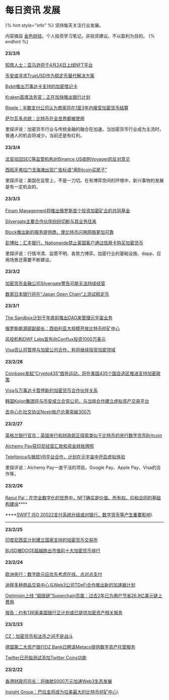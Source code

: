 # 每日资讯 发展

{% hint style="info" %}
坚持每天关注行业发展。

内容摘自 [金色财经](https://www.jinse.com/)。个人投资学习笔记。非投资建议。不以盈利为目的。
{% endhint %}

#### 23/3/6

[知情人士：亚马逊将于4月24日上线NFT平台](https://www.jinse.com/lives/337646.html)

[币安或寻求TrueUSD作为稳定币替代解决方案](https://www.jinse.com/lives/337640.html)

[Bybit推出万事达卡支持的加密借记卡](https://www.jinse.com/lives/337636.html)

[Kraken首席法务官：正在加快推出银行计划](https://www.jinse.com/lives/337626.html)

[Ripple：半数支付公司认为商家将在1至3年内接受加密货币结算](https://www.jinse.com/lives/337551.html)

[萨尔瓦多总统：比特币在全世界都被使用](https://www.jinse.com/lives/337530.html)

里探评说：加密货币行业与传统金融的融合在加速。当加密货币行业成为主流时，普通人的机会将减少。当前还是有红利。

#### 23/3/4

[法官驳回SEC等监管机构对Binance US收购Voyager的反对意见](https://www.jinse.com/lives/337427.html)

[西班牙弗拉门戈海滩出现广告标语“用Bitcoin买房子”](https://www.jinse.com/lives/337438.html)

里探评说：美国在监管上，不是一刀切。在有博弈空间的环境中，新兴事物的发展是有一定机会的。

#### 23/3/3

[Finam Management将推出俄罗斯首个投资加密矿企的共同基金](https://www.jinse.com/lives/337321.html)

[Silvergate主要合作伙伴纷纷切断与其业务往来](https://www.jinse.com/lives/337240.html)

[Block推出新的服务提供商，使比特币闪电网络更加可靠](https://www.jinse.com/lives/337227.html)

[彭博社：汇丰银行、Nationwide禁止英国客户通过信用卡购买加密货币](https://www.jinse.com/lives/337226.html)

里探评说：行情冷清、监管不明、各势力博弈。加密行业的基础设施、dapp、应用场景还需要不断建设。

#### 23/3/2

[加密货币金融公司Silvergate警告可能无法持续经营](https://www.jinse.com/lives/337200.html)

[数家日本银行将在“Japan Open Chain”上测试稳定币](https://www.jinse.com/lives/337165.html)

#### 23/3/1

[The Sandbox计划于年底前推出DAO来管理元宇宙业务](https://www.jinse.com/lives/337076.html)

[俄罗斯能源部副部长：西伯利亚大规模开放比特币挖矿中心](https://www.jinse.com/lives/337061.html)

[风投机构DWF Labs宣布向Conflux投资1000万美元](https://www.jinse.com/lives/337005.html)

[Visa否认将暂停与加密公司合作，称将继续投资加密领域](https://www.jinse.com/lives/336958.html)

#### 23/2/28

[Coinbase发起“Crypto435”倡导运动，将在美国435个国会选区推进支持加密政策](https://www.jinse.com/lives/336933.html)

[Visa与万事达卡暂停新的加密货币合作伙伴关系](https://www.jinse.com/lives/336906.html)

[韩国Kolon集团将与币安成立合资公司，与当局合作建立虚拟资产交易平台](https://www.jinse.com/lives/336825.html)

[去中心化社交协议Nostr账户总量突破300万](https://www.jinse.com/lives/336784.html)

#### 23/2/27

[英格兰银行官员：英国央行和财政部正探索类似于比特币的央行数字货币Britcoin](https://www.jinse.com/lives/336753.html)

[Alchemy Pay获印尼经营汇款和资金转账牌照](https://www.jinse.com/lives/336739.html)

[Telefónica与微软VR平台合作，计划在元宇宙中开启虚拟体验](https://www.jinse.com/lives/336659.html)

里探评说：Alchemy Pay一直干活的项目。Google Pay、Apple Pay、Visa的合作等。

#### 23/2/26

[Raoul Pal：在完全数字化的世界中，NFT确实是价值、所有权、ID和合同的基础构建块](https://www.jinse.com/lives/336639.html)****

****[SWIFT ISO 20022支付系统升级或对银行、数字货币等产生重要影响](https://www.jinse.com/lives/336623.html)\


****

**23/2/25**

[印度尼西亚计划建立国家支持的加密货币交易所](https://www.jinse.com/lives/336512.html)

[BUSD被DOGE超越跌出市值前十大加密货币排行](https://www.jinse.com/lives/336510.html)

#### **23/2/24**

[欧洲央行：数字欧元应优先考虑在线、点对点支付](https://www.jinse.com/lives/336437.html)

[迪拜多种商品交易中心与Web3公司TDeFi合作推出新的加速器计划](https://www.jinse.com/lives/336415.html)

[Optimism上线 “超级链”Superchain页面：过去2年已为用户节省26.9亿美元链上费用](https://www.jinse.com/lives/336363.html)

[报告：约有136家美国银行正计划或已提供加密资产相关服务](https://www.jinse.com/lives/336329.html)

#### **23/2/23**

[CZ：加密货币和法币之间不是战斗](https://www.jinse.com/lives/336293.html)

[德国第二大资产银行DZ Bank已聘请Metaco提供数字资产托管服务](https://www.jinse.com/lives/336264.html)

[Twitter已开始测试添加Twitter Coins功能](https://www.jinse.com/lives/336191.html)

#### 23/2/22

[香港财政司司长：将拨款5000万元加速Web3生态发展](https://www.jinse.com/lives/336035.html)

[Insight Group：巴拉圭将成为拉美最大的比特币挖矿中心](https://www.jinse.com/lives/336123.html)\
